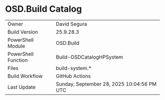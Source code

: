 ﻿# OSD.Build Catalog

| | |
|-|-|
| Owner | David Segura |
| Build Version | 25.9.28.3 |
| PowerShell Module | OSD.Build |
| PowerShell Function | Build-OSDCatalogHPSystem |
| Files | build-system.* |
| Build Workflow | GitHub Actions |
| Last Update | Sunday, September 28, 2025 10:04:56 PM UTC |
